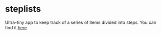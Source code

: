 # steplists

Ultra-tiny app to keep track of a series of items divided into steps. You can find it [here](https://andres-ml.github.io/steplists)

